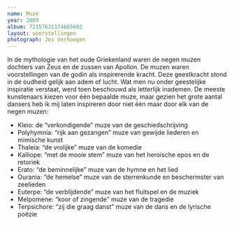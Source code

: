 ```yaml
---
name: Muze
year: 2009
album: 72157631174665602
layout: voorstellingen
photograph: Jos Verhoogen
---
```

In de mythologie van het oude Griekenland waren de negen muzen dochters van Zeus en de zussen van Apollon. De muzen waren voorstellingen van de godin als inspirerende kracht. Deze geestkracht stond in de oudheid gelijk aan adem of lucht. Wat men nu onder geestelijke inspiratie verstaat, werd toen beschouwd als letterlijk inademen. De meeste kunstenaars kiezen voor één bepaalde muze, maar gezien het grote aantal dansers heb ik mij laten inspireren door niet één maar door elk van de negen muzen:

* Kleio: de “verkondigende” muze van de geschiedschrijving
* Polyhymnia: “rijk aan gezangen” muze van gewijde liederen en mimische kunst
* Thaleia: “de vrolijke” muze van de komedie
* Kalliope: “met de mooie stem” muze van het heroische epos en de retoriek
* Erato: “de beminnelijke” muze van de hymne en het lied
* Ourania: “de hemelse” muze van de sterrenkunde en beschermster van zeelieden
* Euterpe: “de verblijdende” muze van het fluitspel en de muziek
* Melpomene: “koor of zingende” muze van de tragedie
* Terpsichore: “zij die graag danst” muze van de dans en de lyrische poëzie
